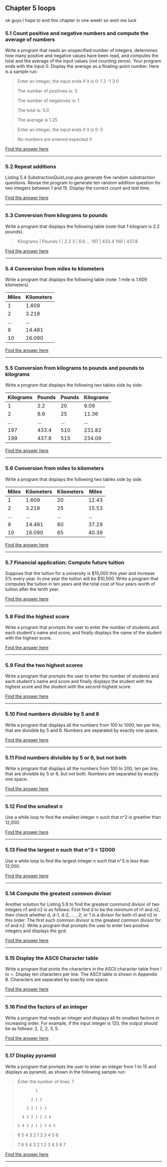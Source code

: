 ## Chapter 5 loops
ok guys I hope to end this chapter in one week! so wish me luck
### 5.1 Count positive and negative numbers and compute the average of numbers
Write a program that reads an unspecified number of integers, determines how many positive and negative values have been read, and computes the total and the average of the input values (not counting zeros). Your program ends with the input 0. Display the average as a floating-point number. Here is a sample run:

>Enter an integer, the input ends if it is 0: 1 2 -1 3 0
>
>The number of positives is: 3
>
>The number of negatoves is: 1
>
>The total is: 5.0
>
>The average is 1.25

>Enter an integer, the input ends if it is 0: 0
>
>No numbers are entered expected 0

[Find the answer here](https://github.com/jorgeAML/XLVExercisEscript/blob/master/Chapter5_Loops/CountPositiveAndNegativeNumbers.java)

---
### 5.2 Repeat additions
Listing 5.4 SubstractionQuizLoop.java generate five random substraction questions. Revise the program to generate ten random addition question for two integers between 1 and 15. Display the correct count and test time.

[Find the answer here](https://github.com/jorgeAML/XLVExercisEscript/blob/master/Chapter5_Loops/RepeatAdditions.java)

---
### 5.3 Conversion from kilograms to pounds
Write a program that displays the following table (note that 1 kilogram is 2.2 pounds).

>Kilograms | Pounds
> 1 | 2.2
> 3 | 6.6
> ...
> 197 | 433.4
> 199 | 437.8

[Find the answer here](https://github.com/jorgeAML/XLVExercisEscript/blob/master/Chapter5_Loops/ConversionFromKilogramsToPounds.java)

---
### 5.4 Conversion from miles to kilometers
Write a program that displays the following table (note: 1 mile is 1.609 kilometers).

| Miles | Kilometers |
| ----- | ---------- |
| 1     | 1.609      |
| 2     | 3.218      |
| ...   | ...        |
| 9     | 14.481     |
| 10    | 16.090     |

[Find the answer here](https://github.com/jorgeAML/XLVExercisEscript/blob/master/Chapter5_Loops/ConversionMilesToKilometers.java)

---
### 5.5 Conversion from kilograms to pounds and pounds to kilograms
Write a program that displays the following two tables side by side:

| Kilograms | Pounds | Pounds | Kilograms |
| --------- | ------ | ------ | --------- |
| 1         | 2.2    | 20     | 9.09      |
| 2         | 6.6    | 25     | 11.36     |
| ...       | ...    | ...    | ...       |
| 197       | 433.4  | 510    | 231.82    |
| 199       | 437.8  | 515    | 234.09    |

[Find the answer here](https://github.com/jorgeAML/XLVExercisEscript/blob/master/Chapter5_Loops/ConversionKilogramsToPoundsAndPoundsToKilogram.java)

---
### 5.6 Conversion from miles to kilometers
Write a program that displays the following two tables side by side.

| Miles | Kilometers | Kilometers | Miles |
| ----- | ---------- | ---------- | ----- |
| 1     | 1.609      | 20         | 12.43 |
| 2     | 3.218      | 25         | 15.53 |
| ...   | ...        | ...        | ...   |
| 9     | 14.481     | 60         | 37.29 |
| 10    | 16.090     | 65         | 40.39 |

[Find the answer here](https://github.com/jorgeAML/XLVExercisEscript/blob/master/Chapter5_Loops/MilesToKilometers2.java)

---
### 5.7 Financial application: Compute future tuition
Suppose that the tuition for a university is $10,000 this year and increase 5% every year. In one year the tuition will be $10,500. Write a program that computes the tuition in ten years and the total cost of four years worth of tuition after the tenth year.

[Find the answer here](https://github.com/jorgeAML/XLVExercisEscript/blob/master/Chapter5_Loops/ComputeFutureTuition.java)

---
### 5.8 Find the highest score
Write a program that prompts the user to enter the number of students and each student's name and score, and finally displays the name of the student with the highest score.

[Find the answer here](https://github.com/jorgeAML/XLVExercisEscript/blob/master/Chapter5_Loops/FindHighestScore.java)

---
### 5.9 Find the two highest scores
Write a program that prompts the user to enter the number of students and each student's name and score and finally displays the student with the highest score and the student with the second-highest score.

[Find the answer here](https://github.com/jorgeAML/XLVExercisEscript/blob/master/Chapter5_Loops/FindTheTwoHighestScore.java)

---
### 5.10 Find numbers divisible by 5 and 6
Write a program that displays all the numbers from 100 to 1000, ten per line, that are divisible by 5 and 6. Numbers are separated by exactly one space.

[Find the answer here](https://github.com/jorgeAML/XLVExercisEscript/blob/master/Chapter5_Loops/FindNumbersDivisibleBy5And6.java)

---
### 5.11 Find numbers divisible by 5 or 6, but not both
Write a program that displays all the numbers from 100 to 200, ten per line, that are divisible by 5 or 6, but not both. Numbers are separated by exactly one space.

[Find the answer here](https://github.com/jorgeAML/XLVExercisEscript/blob/master/Chapter5_Loops/FindNumbersDivisibleBy5Or6ButNotBoth.java)

---
### 5.12 Find the smallest n 
Use a while loop to find the smallest integer n such that n^2 is greather than 12,000.

[Find the answer here](https://github.com/jorgeAML/XLVExercisEscript/blob/master/Chapter5_Loops/FindTheSmallestN.java)

---
### 5.13 Find the largest n such that n^3 < 12000
Use a while loop to find the largest integer n such that n^3 is less than 12,000.

[Find the answer here](https://github.com/jorgeAML/XLVExercisEscript/blob/master/Chapter5_Loops/FindLargestN.java)

---
### 5.14 Compute the greatest common divisor
Another solution for Listing 5.9 to find the greatest commond divisor of two integers n1 and n2 is as follows: First find d to be the minimum of n1 and n2, then check whether d, d-1, d-2, ... , 2, or 1 is a divisor for both n1 and n2 in this order. The first such common divisor is the greatest common divisor for n1 and n2. Write a program that prompts the user to enter two positive integers and displays the gcd.

[Find the answer here](https://github.com/jorgeAML/XLVExercisEscript/blob/master/Chapter5_Loops/ComputeGreatestCommonDivisor.java)

---
### 5.15 Display the ASCII Character table
Write a program that prints the characters in the ASCII character table from ! to ~. Display ten characters per line. The ASCII table is shown in Appendix B. Characters are separated by exactly one space.

[Find the answer here](https://github.com/jorgeAML/XLVExercisEscript/blob/master/Chapter5_Loops/DisplayASCIICharacterTable.java)

---
### 5.16 Find the factors of an integer
Write a program that reads an integer and displays all its smallest factors in increasing order. For example, if the input integer is 120, the output should be as follows: 2, 2, 2, 3, 5.

[Find the answer here](https://github.com/jorgeAML/XLVExercisEscript/blob/master/Chapter5_Loops/FindTheFactorsOfAnInteger.java)

---
### 5.17 Display pyramid
Write a program that prompts the user to enter an integer from 1 to 15 and displays as pyramid, as shown in the following sample run:

> Enter the number of lines: 7

>             1

>           2 1 2

>         3 2 1 2 3

>       4 3 2 1 2 3 4

>     5 4 3 2 1 2 3 4 5

>   6 5 4 3 2 1 2 3 4 5 6

> 7 6 5 4 3 2 1 2 3 4 5 6 7

[Find the answer here](https://github.com/jorgeAML/XLVExercisEscript/blob/master/Chapter5_Loops/DisplayPiramid.java)

---

